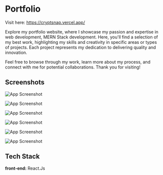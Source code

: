 
# Portfolio

Visit here: https://cryptsnap.vercel.app/

Explore my portfolio website, where I showcase my passion and expertise in web development, MERN Stack development. Here, you'll find a selection of my best work, highlighting my skills and creativity in specific areas or types of projects. Each project represents my dedication to delivering quality and innovation.

Feel free to browse through my work, learn more about my process, and connect with me for potential collaborations. Thank you for visiting!
## Screenshots

![App Screenshot](https://res.cloudinary.com/dzjcdhfa6/image/upload/v1718524862/Screenshot_2024-06-16_132908_yax4em.png)

![App Screenshot](https://res.cloudinary.com/dzjcdhfa6/image/upload/v1718524862/Screenshot_2024-06-16_132928_mqtqxr.png)

![App Screenshot](https://res.cloudinary.com/dzjcdhfa6/image/upload/v1718524862/Screenshot_2024-06-16_132945_ucrq7d.png)

![App Screenshot](https://res.cloudinary.com/dzjcdhfa6/image/upload/v1718524862/Screenshot_2024-06-16_132959_tymcwi.png)

![App Screenshot](https://res.cloudinary.com/dzjcdhfa6/image/upload/v1718524863/Screenshot_2024-06-16_133010_y66ddy.png)

![App Screenshot](https://res.cloudinary.com/dzjcdhfa6/image/upload/v1718524862/Screenshot_2024-06-16_133018_az8hbg.png)



## Tech Stack

**front-end:** React.Js



